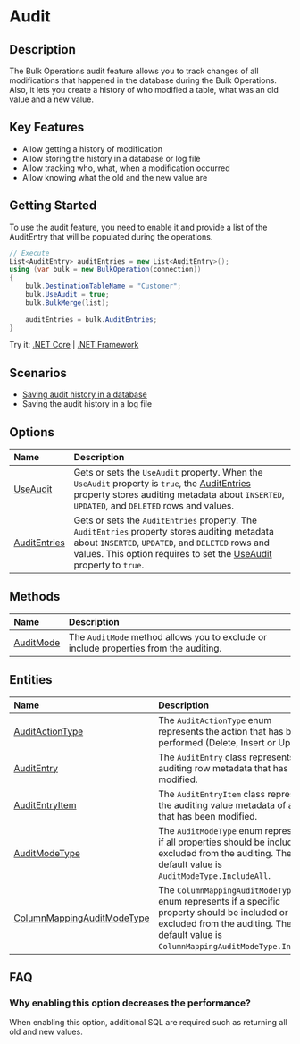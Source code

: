 # Audit

## Description

The Bulk Operations audit feature allows you to track changes of all modifications that happened in the database during the Bulk Operations. Also, it lets you create a history of who modified a table, what was an old value and a new value.

## Key Features

- Allow getting a history of modification
- Allow storing the history in a database or log file
- Allow tracking who, what, when a modification occurred
- Allow knowing what the old and the new value are

## Getting Started

To use the audit feature, you need to enable it and provide a list of the AuditEntry that will be populated during the operations.

```csharp
// Execute
List<AuditEntry> auditEntries = new List<AuditEntry>();
using (var bulk = new BulkOperation(connection))
{
    bulk.DestinationTableName = "Customer";
    bulk.UseAudit = true;
    bulk.BulkMerge(list);
            
    auditEntries = bulk.AuditEntries;
}
```

Try it: [.NET Core](https://dotnetfiddle.net/8GlI8t) | [.NET Framework](https://dotnetfiddle.net/sX9PaM)

## Scenarios

- [Saving audit history in a database](/scenarios/save-audit-history-in-a-database.md)
- Saving the audit history in a log file

## Options

| Name                               | Description                                                           |
|:-----------------------------------|:----------------------------------------------------------------------|
|[UseAudit](audit/use-audit.md)  | Gets or sets the `UseAudit` property. When the `UseAudit` property is `true`, the [AuditEntries](audit/audit-entries.md) property stores auditing metadata about `INSERTED`, `UPDATED`, and `DELETED` rows and values. |
|[AuditEntries](audit/audit-entries.md)  | Gets or sets the `AuditEntries` property. The `AuditEntries` property stores auditing metadata about `INSERTED`, `UPDATED`, and `DELETED` rows and values. This option requires to set the [UseAudit](audit/use-audit.md) property to `true`. |

## Methods

| Name                               | Description                                                           |
|:-----------------------------------|:----------------------------------------------------------------------|
|[AuditMode](audit/audit-mode.md)  | The `AuditMode` method allows you to exclude or include properties from the auditing. |

## Entities

| Name                               | Description                                                           |
|:-----------------------------------|:----------------------------------------------------------------------|
|[AuditActionType](audit/audit-action-type.md) | The `AuditActionType` enum represents the action that has been performed (Delete, Insert or Update). |
|[AuditEntry](audit/audit-entry.md) | The `AuditEntry` class represents the auditing row metadata that has been modified. |
|[AuditEntryItem](audit/audit-entry-item.md) | The `AuditEntryItem` class represents the auditing value metadata of a row that has been modified. |
|[AuditModeType](audit/audit-mode-type.md) | The `AuditModeType` enum represents if all properties should be included or excluded from the auditing. The default value is `AuditModeType.IncludeAll`. |
|[ColumnMappingAuditModeType](audit/column-mapping-audit-mode-type.md) | The `ColumnMappingAuditModeType` enum represents if a specific property should be included or excluded from the auditing. The default value is `ColumnMappingAuditModeType.Inherit`. |

## FAQ

### Why enabling this option decreases the performance?

When enabling this option, additional SQL are required such as returning all old and new values.
